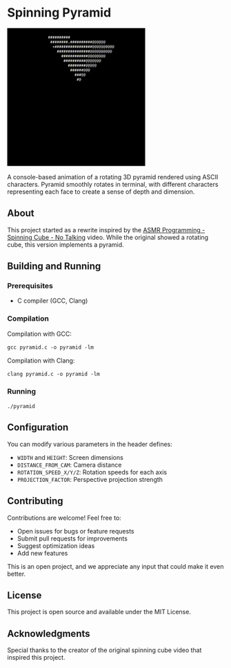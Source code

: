 # Spinning Pyramid

![demonstration](images/demonstration.gif)

A console-based animation of a rotating 3D pyramid rendered using ASCII characters. Pyramid smoothly rotates in terminal, with different characters representing each face to create a sense of depth and dimension.

## About

This project started as a rewrite inspired by the [ASMR Programming - Spinning Cube - No Talking](https://www.youtube.com/watch?v=p09i_hoFdd0) video. While the original showed a rotating cube, this version implements a pyramid.

## Building and Running

### Prerequisites

- C compiler (GCC, Clang)

### Compilation

Compilation with GCC:

```gcc
gcc pyramid.c -o pyramid -lm
```

Compilation with Clang:

```clang
clang pyramid.c -o pyramid -lm
```

### Running

```shell
./pyramid
```

## Configuration

You can modify various parameters in the header defines:

- `WIDTH` and `HEIGHT`: Screen dimensions
- `DISTANCE_FROM_CAM`: Camera distance
- `ROTATION_SPEED_X/Y/Z`: Rotation speeds for each axis
- `PROJECTION_FACTOR`: Perspective projection strength

## Contributing

Contributions are welcome! Feel free to:

- Open issues for bugs or feature requests
- Submit pull requests for improvements
- Suggest optimization ideas
- Add new features

This is an open project, and we appreciate any input that could make it even better.

## License

This project is open source and available under the MIT License.

## Acknowledgments

Special thanks to the creator of the original spinning cube video that inspired this project.